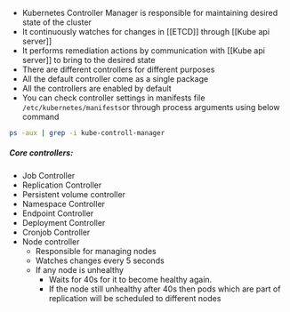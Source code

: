 
- Kubernetes Controller Manager is responsible for maintaining desired state of the cluster
- It continuously watches for changes in [[ETCD]] through [[Kube api server]] 
- It performs remediation actions by communication with [[Kube api server]] to bring to the desired state
- There are different controllers for different purposes 
- All the default controller come as a single package
- All the controllers are enabled by default
- You can check controller settings in manifests file `/etc/kubernetes/manifests`or through process arguments using below command
```bash
ps -aux | grep -i kube-controll-manager
```

##### Core controllers:

- Job Controller
- Replication Controller
- Persistent volume controller
- Namespace Controller
- Endpoint Controller
- Deployment Controller
- Cronjob Controller
- Node controller 
	- Responsible for managing nodes
	- Watches changes every 5 seconds
	- If any node is unhealthy 
		- Waits for 40s for it to become healthy again.
		- If the node still unhealthy after 40s then pods which are part of replication will be scheduled to different nodes



